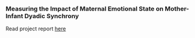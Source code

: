### Measuring the Impact of Maternal Emotional State on Mother-Infant Dyadic Synchrony
Read project report [here](https://drive.google.com/file/d/19zBjWoUwaObx6KWJgbTKgPjmzLK7wx8L/view?usp=sharing)
